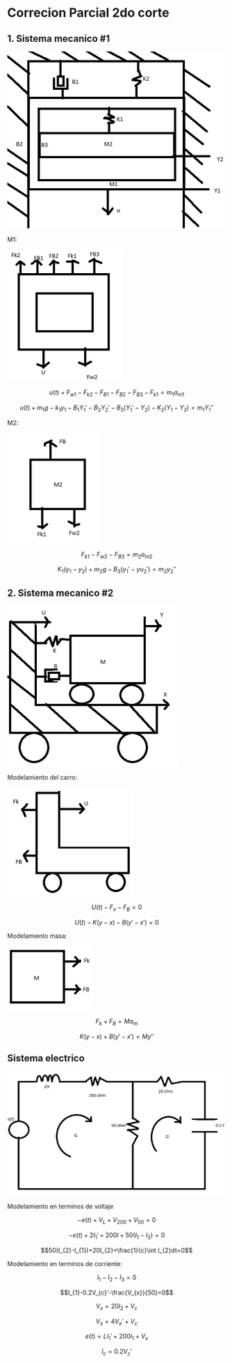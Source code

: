 # Correcion Parcial 2do corte

## 1. Sistema mecanico #1
![](1.jpeg)

M1:

![](4.jpeg)

$$u(t)+F_{w1}-F_{k2}-F_{B1}-F_{B2}-F_{B3}-F_{k1}=m_{1}a_{m1}$$


$$u(t)+m_{1}g-k_{1}y_{1}-B_{1}Y_{1}'-B_{2}Y_{2}'-B_{3}(Y_{1}'-Y_{2})-K_{2}(Y_{1}-Y_{2})=m_{1}Y_{1}''$$

M2:

![](5.jpeg)

$$F_{k1}-F_{w2}-F_{B3}=m_{2}a_{m2}$$

$$K_{1}(y_{1}-y_{2})+m_{2}g-B_{3}(y_{1}'-yu_{2}')=m_{2}y_{2}''$$

## 2. Sistema mecanico #2
![](2.jpeg)

Modelamiento del carro:

![](6.jpeg)

$$U(t)-F_{x}-F_{B}=0$$

$$U(t)-K(y-x)-B(y'-x')=0$$

Modelamiento masa:

![](7.jpeg)

$$F_{k}+F_{B}=Ma_{m}$$

$$K(y-x)+B(y'-x')=My''$$

## Sistema electrico
![](3.jpeg)

Modelamiento en terminos de voltaje

$$-e(t)+V_{L}+V_{200}+V_{50}=0$$

$$-e(t)+2I_{1}'+200I+50(I_{1}-I_{2})=0$$

$$50(I_{2}-I_{1})+20I_{2}+\frac{1}{c}\int I_{2}dt=0$$

Modelamiento en terminos de corriente:

$$I_{1}-I_{2}-I_{3}=0$$

$$I_{1}-0.2V_{c}'-\frac{V_{x}}{50}=0$$

$$V_{x}=20I_{2}+V_{c}$$

$$V_{x}=4V_{e}'+V_{c}$$

$$e(t)=LI_{1}'+200I_{1}+V_{x}$$

$$I_{c}=0.2V_{c}'$$
